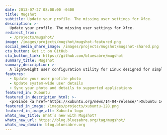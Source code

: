 ```yaml
---
date: 2013-07-27 08:00:00 -0400
title: Mugshot
subtitle: Update your profile. The missing user settings for Xfce.
description: >-
  Update your profile. The missing user settings for Xfce.
redirect_from:
  - /projects/mugshot/
image: /images/projects/mugshot/mugshot-featured.png
social_media_share_image: /images/projects/mugshot/mugshot-shared.png
cta_button: Get it on GitHub
cta_button_link: https://github.com/bluesabre/mugshot
summary_title: Mugshot
summary_description: >-
  A lightweight user configuration utility for Linux designed for simplicity and ease of use.
features:
  - Update your user profile photo
  - Update system-wide user details
  - Sync your photo and details to supported applications
featured_in: Xubuntu
featured_in_description_html: >-
  <p>Since <a href="https://xubuntu.org/news/14-04-release/">Xubuntu 14.04</a> “Trusty Tahr”</p>
featured_in_image: /images/projects/xubuntu-128.png
featured_in_image_alt: Xubuntu logo
whats_new_title: What’s new with Mugshot?
whats_new_url: https://blog.bluesabre.org/tag/mugshot/
whats_new_domain: blog.bluesabre.org
---
```


